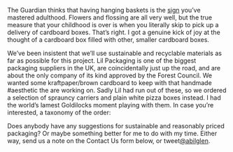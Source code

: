 
The Guardian thinks that having hanging baskets is the <a href="https://www.theguardian.com/lifeandstyle/shortcuts/2019/mar/04/a-beautiful-hanging-basket-and-six-other-signs-youve-mastered-adulthood">sign</a> you’ve mastered adulthood.
Flowers and flossing are all very well, but the true measure that your childhood is over is when you literally skip to pick up a delivery of cardboard boxes. That’s right. I got a genuine kick of joy at the thought of a cardboard box filled with other, smaller cardboard boxes.

We’ve been insistent that we’ll use sustainable and recyclable materials as far as possible for this project. Lil Packaging is one of the biggest packaging suppliers in the UK, are coincidentally just up the road, and are about the only company of its kind approved by the Forest Council. We wanted some kraftpaper/brown cardboard to keep with that handmade #aesthetic the <Cambridge Art Makers> are working on. 
Sadly Lil had run out of these, so we ordered a selection of sprauncy carriers and plain white pizza boxes instead. I had the world’s lamest Goldilocks moment playing with them. In case you’re interested, a taxonomy of the order: 
  

Does anybody have any suggestions for sustainable and reasonably priced packaging? Or maybe something better for me to do with my time. Either way, send us a note on the Contact Us form below, or tweet<a href="https://twitter.com/abilglen">@abilglen</a>.

